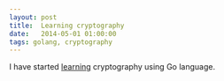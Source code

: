 ```yaml
---
layout: post
title:  Learning cryptography
date:   2014-05-01 01:00:00
tags: golang, cryptography
---
```


I have started [learning][code] cryptography using Go language. 

[code]: https://github.com/manku-timma/go-crypto
